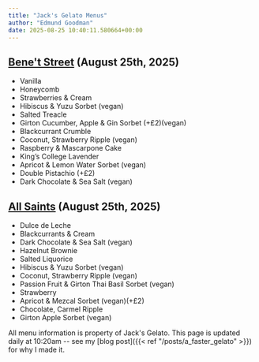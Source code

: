 ```yaml
---
title: "Jack's Gelato Menus"
author: "Edmund Goodman"
date: 2025-08-25 10:40:11.580664+00:00
---
```


## [Bene't Street](https://www.jacksgelato.com/bene-t-street-menu) (August 25th, 2025)

- Vanilla
- Honeycomb
- Strawberries & Cream
- Hibiscus & Yuzu Sorbet (vegan)
- Salted Treacle
- Girton Cucumber, Apple & Gin Sorbet (+£2)(vegan)
- Blackcurrant Crumble
- Coconut, Strawberry Ripple (vegan)
- Raspberry & Mascarpone Cake
- King’s College Lavender
- Apricot & Lemon Water Sorbet (vegan)
- Double Pistachio (+£2)
- Dark Chocolate & Sea Salt (vegan)


## [All Saints](https://www.jacksgelato.com/all-saints-menu) (August 25th, 2025)

- Dulce de Leche
- Blackcurrants & Cream
- Dark Chocolate & Sea Salt (vegan)
- Hazelnut Brownie
- Salted Liquorice
- Hibiscus & Yuzu Sorbet (vegan)
- Coconut, Strawberry Ripple (vegan)
- Passion Fruit & Girton Thai Basil Sorbet (vegan)
- Strawberry
- Apricot & Mezcal Sorbet (vegan)(+£2)
- Chocolate, Carmel Ripple
- Girton Apple Sorbet (vegan)

All menu information is property of Jack's Gelato. This page is
updated daily at 10:20am -- see my
[blog post]({{< ref "/posts/a_faster_gelato" >}}) for why I made it.
